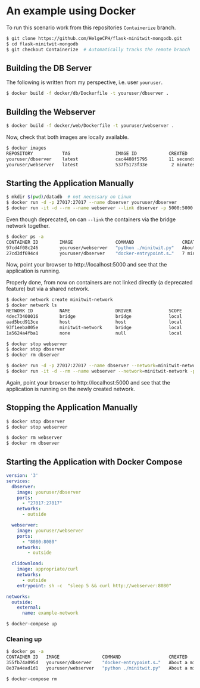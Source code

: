 # An example using Docker

To run this scenario work from this repositories `Containerize` branch.

```bash
$ git clone https://github.com/HelgeCPH/flask-minitwit-mongodb.git
$ cd flask-minitwit-mongodb
$ git checkout Containerize  # Automatically tracks the remote branch
```



## Building the DB Server
The following is written from my perspective, i.e. user `youruser`.

```bash
$ docker build -f docker/db/Dockerfile -t youruser/dbserver .
```

## Building the Webserver

```bash
$ docker build -f docker/web/Dockerfile -t youruser/webserver .
```

Now, check that both images are locally available.

```bash
$ docker images
REPOSITORY           TAG                 IMAGE ID            CREATED             SIZE
youruser/dbserver    latest              cac4408f5795        11 seconds ago      387MB
youruser/webserver   latest              537f5173f33e         2 minutes ago      64.3MB
```

## Starting the Application Manually



```bash
$ mkdir $(pwd)/datadb  # not necessary on Linux
$ docker run -d -p 27017:27017 --name dbserver youruser/dbserver
$ docker run -it -d --rm --name webserver --link dbserver -p 5000:5000 youruser/webserver
```

Even though deprecated, on can `--link` the containers via the bridge network together.

```bash
$ docker ps -a
CONTAINER ID        IMAGE                COMMAND                  CREATED              STATUS              PORTS                      NAMES
97cd4f08c246        youruser/webserver   "python ./minitwit.py"   About a minute ago   Up About a minute   0.0.0.0:5000->5000/tcp     webserver
27cd3df694c4        youruser/dbserver    "docker-entrypoint.s…"   7 minutes ago        Up 7 minutes        0.0.0.0:27017->27017/tcp   dbserver
```

Now, point your browser to http://localhost:5000 and see that the application is running.


Properly done, from now on containers are not linked directly (a deprecated feature) but via a shared network.

```bash
$ docker network create minitwit-network
$ docker network ls
NETWORK ID          NAME                 DRIVER              SCOPE
4dec73400016        bridge               bridge              local
aad5bcd913ce        host                 host                local
93f1eeba005e        minitwit-network     bridge              local
1a5624a4fba1        none                 null                local
```

```bash
$ docker stop webserver
$ docker stop dbserver
$ docker rm dbserver
```

```bash
$ docker run -d -p 27017:27017 --name dbserver --network=minitwit-network youruser/dbserver
$ docker run -it -d --rm --name webserver --network=minitwit-network -p 5000:5000 youruser/webserver
```

Again, point your browser to http://localhost:5000 and see that the application is running on the newly created network.


## Stopping the Application Manually


```bash
$ docker stop dbserver
$ docker stop webserver
```

```bash
$ docker rm webserver
$ docker rm dbserver
```

## Starting the Application with Docker Compose


```yml
version: '3'
services:
  dbserver:
    image: youruser/dbserver
    ports:
      - "27017:27017"
    networks:
      - outside

  webserver:
    image: youruser/webserver
    ports:
      - "8080:8080"
    networks:
        - outside

  clidownload:
    image: appropriate/curl
    networks:
      - outside
    entrypoint: sh -c  "sleep 5 && curl http://webserver:8080"

networks:
  outside:
    external:
      name: example-network
```


```bash
$ docker-compose up
```

### Cleaning up

```bash
$ docker ps -a
CONTAINER ID   IMAGE                COMMAND                  CREATED              STATUS                        PORTS     NAMES
355fb74a095d   youruser/dbserver    "docker-entrypoint.s…"   About a minute ago   Exited (137) 15 seconds ago             flask-minitwit-mongodb_dbserver_1
8e37a4ead1d1   youruser/webserver   "python ./minitwit.py"   About a minute ago   Exited (0) 25 seconds ago               flask-minitwit-mongodb_webserver_1
```

```bash
$ docker-compose rm
```

